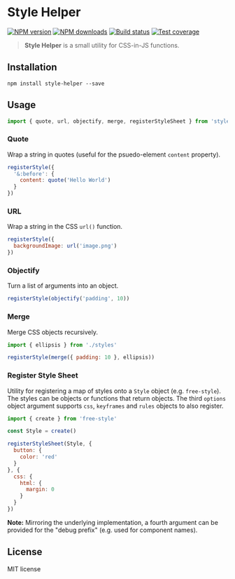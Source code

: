 # Style Helper

[![NPM version](https://img.shields.io/npm/v/style-helper.svg?style=flat)](https://npmjs.org/package/style-helper)
[![NPM downloads](https://img.shields.io/npm/dm/style-helper.svg?style=flat)](https://npmjs.org/package/style-helper)
[![Build status](https://img.shields.io/travis/blakeembrey/style-helper.svg?style=flat)](https://travis-ci.org/blakeembrey/style-helper)
[![Test coverage](https://img.shields.io/coveralls/blakeembrey/style-helper.svg?style=flat)](https://coveralls.io/r/blakeembrey/style-helper?branch=master)

> **Style Helper** is a small utility for CSS-in-JS functions.

## Installation

```
npm install style-helper --save
```

## Usage

```js
import { quote, url, objectify, merge, registerStyleSheet } from 'style-helper'
```

### Quote

Wrap a string in quotes (useful for the psuedo-element `content` property).

```js
registerStyle({
  '&:before': {
    content: quote('Hello World')
  }
})
```

### URL

Wrap a string in the CSS `url()` function.

```js
registerStyle({
  backgroundImage: url('image.png')
})
```

### Objectify

Turn a list of arguments into an object.

```js
registerStyle(objectify('padding', 10))
```

### Merge

Merge CSS objects recursively.

```js
import { ellipsis } from './styles'

registerStyle(merge({ padding: 10 }, ellipsis))
```

### Register Style Sheet

Utility for registering a map of styles onto a `Style` object (e.g. `free-style`). The styles can be objects or functions that return objects. The third `options` object argument supports `css`, `keyframes` and `rules` objects to also register.

```js
import { create } from 'free-style'

const Style = create()

registerStyleSheet(Style, {
  button: {
    color: 'red'
  }
}, {
  css: {
    html: {
      margin: 0
    }
  }
})
```

**Note:** Mirroring the underlying implementation, a fourth argument can be provided for the "debug prefix" (e.g. used for component names).

## License

MIT license
